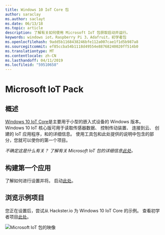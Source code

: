 ```yaml
---
title: Windows 10 IoT Core 包
author: saraclay
ms.author: saclayt
ms.date: 06/13/18
ms.topic: article
description: 了解有关如何使用 Microsoft IoT 包获取启动并运行。
keywords: windows iot，Raspberry Pi 3，Adafruit，初学者包
ms.openlocfilehash: 9add5b1168438246bfe112a007cae1f1d5b987a8
ms.sourcegitcommit: ef85ccba54b1118d49554e88768240020ff514b0
ms.translationtype: MT
ms.contentlocale: zh-CN
ms.lasthandoff: 04/11/2019
ms.locfileid: "59510658"
---
```

# <a name="microsoft-iot-pack"></a>Microsoft IoT Pack

## <a name="overview"></a>概述
[Windows 10 IoT Core](../windows-iot-core.md)是主要用于小型的嵌入式设备的 Windows 版本。 Windows 10 IoT 核心版可用于读取传感器数据、 控制传动装置、 连接到云、 创建的 IoT 应用程序，和的详细信息。 使用工具包和此处提供的说明中包含的部分，您就可以使你的第一个项目。

_不确定这是什么有关？ 了解有关 Microsoft IoT 包的详细信息[此处](https://www.adafruit.com/windows10iotpi2)。_

## <a name="build-your-first-app"></a>构建第一个应用

了解如何进行设置并将。 启动[此处](https://docs.microsoft.com/en-us/windows/iot-core/tutorials/quickstarter/devicesetup#using-the-iot-dashboard-raspberry-pi-minnowboard-nxp)。

## <a name="explore-sample-projects"></a>浏览示例项目

您正在设置后，尝试从 Hackster.io 为 Windows 10 IoT Core 的示例。 查看初学者项目[此处](https://github.com/ms-iot/adafruitsample/blob/master/README.md)。

![Microsoft IoT 包的映像](../media/adafruitkit/pack.jpg)
